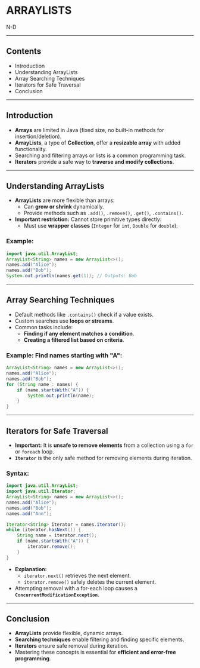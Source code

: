 # ARRAYLISTS
N-D

---

## Contents
- Introduction
- Understanding ArrayLists
- Array Searching Techniques
- Iterators for Safe Traversal
- Conclusion

---

## Introduction
- **Arrays** are limited in Java (fixed size, no built-in methods for insertion/deletion).
- **ArrayLists**, a type of **Collection**, offer a **resizable array** with added functionality.
- Searching and filtering arrays or lists is a common programming task.
- **Iterators** provide a safe way to **traverse and modify collections**.

---

## Understanding ArrayLists
- **ArrayLists** are more flexible than arrays:
  - Can **grow or shrink** dynamically.
  - Provide methods such as `.add()`, `.remove()`, `.get()`, `.contains()`.
- **Important restriction:** Cannot store primitive types directly:
  - Must use **wrapper classes** (`Integer` for `int`, `Double` for `double`).

### Example:
```java
import java.util.ArrayList;
ArrayList<String> names = new ArrayList<>();
names.add("Alice");
names.add("Bob");
System.out.println(names.get(1)); // Outputs: Bob
```

---

## Array Searching Techniques
- Default methods like `.contains()` check if a value exists.
- Custom searches use **loops or streams**.
- Common tasks include:
  - **Finding if any element matches a condition**.
  - **Creating a filtered list based on criteria**.

### Example: Find names starting with "A":
```java
ArrayList<String> names = new ArrayList<>();
names.add("Alice");
names.add("Bob");
for (String name : names) {
    if (name.startsWith("A")) {
        System.out.println(name);
    }
}
```

---

## Iterators for Safe Traversal
- **Important:** It is **unsafe to remove elements** from a collection using a `for` or `foreach` loop.
- **`Iterator`** is the only safe method for removing elements during iteration.

### Syntax:
```java
import java.util.ArrayList;
import java.util.Iterator;
ArrayList<String> names = new ArrayList<>();
names.add("Alice");
names.add("Bob");
names.add("Ann");

Iterator<String> iterator = names.iterator();
while (iterator.hasNext()) {
    String name = iterator.next();
    if (name.startsWith("A")) {
        iterator.remove();
    }
}
```

- **Explanation:**
  - `iterator.next()` retrieves the next element.
  - `iterator.remove()` safely deletes the current element.
- Attempting removal with a for-each loop causes a **`ConcurrentModificationException`**.

---

## Conclusion
- **ArrayLists** provide flexible, dynamic arrays.
- **Searching techniques** enable filtering and finding specific elements.
- **Iterators** ensure safe removal during iteration.
- Mastering these concepts is essential for **efficient and error-free programming**.